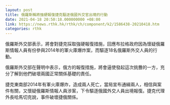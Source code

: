 ```yaml
---
layout: post
title: 俄羅斯稱將強硬報復捷克驅逐俄國外交官出境的行動
date: 2021-04-18 20:50:18.000000000 +08:00
link: https://news.rthk.hk/rthk/ch/component/k2/1586438-20210418.htm
categories: rthk
---
```


俄羅斯外交部表示，將會對捷克採取強硬報復措施，回應布拉格政府因為懷疑俄羅斯情報人員有份參與2014年的軍火庫爆炸案，而驅逐18名俄羅斯外交人員的行動。

俄羅斯外交部在聲明中表示，俄方的報復措施，將會逼使發起這次挑釁的一方，充分了解到他們破壞兩國正常關係基礎的責任。

捷克東南部2014年有軍火庫爆炸，造成兩人死亡，當局宣布通緝兩人，相信與案件有關，又懷疑俄羅斯情報人員涉案，下令驅逐俄國外交人員出境報復。捷克代理外長哈馬切克說，事件破壞捷俄關係。

